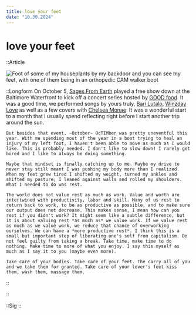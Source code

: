 ```yaml
---
title: love your feet
date: "10.30.2024"
---
```


# love your feet

::Article
  
  ![Foot of some of my houseplants by my backdoor and you can see my feet, with one of them being in an orthopedic CAM walker boot](/images/post-3/cam-boot-plants.webp)

  ::Longform
    On October 5, [Sages From Earth](https://www.instagram.com/sagesfromearth) played a free show down at the Baltimore Waterfront to kick off a concert series hosted by [GOOD food](https://www.instagram.com/goodfood410__). It was a good time, we performed songs by yours truly, [Bari Lutalo](https://www.instagram.com/barilutalo), [Winzday Love](https://www.instagram.com/winzdaylove) as well as a few covers with [Chelsea Monae](https://www.instagram.com/chelseamonae). It was a wonderful start to a month that I usually spend reflecting right before I start another trip around the sun.

    But besides that event, ~October~ OcTIMber was pretty uneventful this year. With me spending most of the year in a boot trying to heal an injury of my left foot, I haven't been able to move as much as I would like. This is probably needed. I don't like to slow down! I rarely get bored and I like to always be doing something.

    Maybe that mindset is finally catching up to me. Maybe my drive to never stay still meant I was pushing my body more than I realized. When my feet grew tired I shifted my weight, turned my ankles and shifted my posture; I leaned against walls and rolled my shoulders. What I needed to do was rest.

    The world does not value rest as much as work. Value and worth are intertwined with productivity, labor and skill. Many of us rest to return back to work, to be as productive as possible, and to make sure our output does not decrease. This makes sense, I mean how can you rest if you didn't work? It might seem like a subtle difference, but it is about valuing rest *as much as* we value work. If we value rest as much as we value work, we reduce that chance of overworking ourselves. We can have a *more productive rest*. I think this is a small but important step of liberating one's self from capitalism. Do not feel guilty from taking a break. Take time, make time to do nothing. Make time to more of what you enjoy. I say this myself as much as I say it to you (maybe even more).

    Take care of your bodies. Take care of your feet. The carry all of you and we take them for granted. Take care of your lover's feet kiss them, wash them, massage them.
  ::

::

::Sig
::